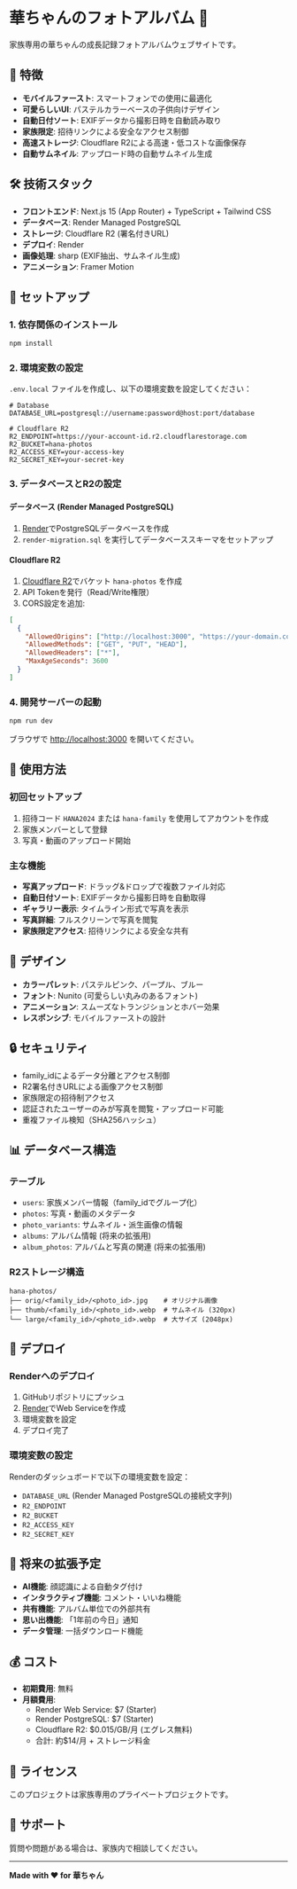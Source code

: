 # 華ちゃんのフォトアルバム 🌸

家族専用の華ちゃんの成長記録フォトアルバムウェブサイトです。

## 🌟 特徴

- **モバイルファースト**: スマートフォンでの使用に最適化
- **可愛らしいUI**: パステルカラーベースの子供向けデザイン
- **自動日付ソート**: EXIFデータから撮影日時を自動読み取り
- **家族限定**: 招待リンクによる安全なアクセス制御
- **高速ストレージ**: Cloudflare R2による高速・低コストな画像保存
- **自動サムネイル**: アップロード時の自動サムネイル生成

## 🛠️ 技術スタック

- **フロントエンド**: Next.js 15 (App Router) + TypeScript + Tailwind CSS
- **データベース**: Render Managed PostgreSQL
- **ストレージ**: Cloudflare R2 (署名付きURL)
- **デプロイ**: Render
- **画像処理**: sharp (EXIF抽出、サムネイル生成)
- **アニメーション**: Framer Motion

## 🚀 セットアップ

### 1. 依存関係のインストール

```bash
npm install
```

### 2. 環境変数の設定

`.env.local` ファイルを作成し、以下の環境変数を設定してください：

```env
# Database
DATABASE_URL=postgresql://username:password@host:port/database

# Cloudflare R2
R2_ENDPOINT=https://your-account-id.r2.cloudflarestorage.com
R2_BUCKET=hana-photos
R2_ACCESS_KEY=your-access-key
R2_SECRET_KEY=your-secret-key
```

### 3. データベースとR2の設定

#### データベース (Render Managed PostgreSQL)
1. [Render](https://render.com)でPostgreSQLデータベースを作成
2. `render-migration.sql` を実行してデータベーススキーマをセットアップ

#### Cloudflare R2
1. [Cloudflare R2](https://dash.cloudflare.com)でバケット `hana-photos` を作成
2. API Tokenを発行（Read/Write権限）
3. CORS設定を追加:
```json
[
  {
    "AllowedOrigins": ["http://localhost:3000", "https://your-domain.com"],
    "AllowedMethods": ["GET", "PUT", "HEAD"],
    "AllowedHeaders": ["*"],
    "MaxAgeSeconds": 3600
  }
]
```

### 4. 開発サーバーの起動

```bash
npm run dev
```

ブラウザで [http://localhost:3000](http://localhost:3000) を開いてください。

## 📱 使用方法

### 初回セットアップ

1. 招待コード `HANA2024` または `hana-family` を使用してアカウントを作成
2. 家族メンバーとして登録
3. 写真・動画のアップロード開始

### 主な機能

- **写真アップロード**: ドラッグ&ドロップで複数ファイル対応
- **自動日付ソート**: EXIFデータから撮影日時を自動取得
- **ギャラリー表示**: タイムライン形式で写真を表示
- **写真詳細**: フルスクリーンで写真を閲覧
- **家族限定アクセス**: 招待リンクによる安全な共有

## 🎨 デザイン

- **カラーパレット**: パステルピンク、パープル、ブルー
- **フォント**: Nunito (可愛らしい丸みのあるフォント)
- **アニメーション**: スムーズなトランジションとホバー効果
- **レスポンシブ**: モバイルファーストの設計

## 🔒 セキュリティ

- family_idによるデータ分離とアクセス制御
- R2署名付きURLによる画像アクセス制御
- 家族限定の招待制アクセス
- 認証されたユーザーのみが写真を閲覧・アップロード可能
- 重複ファイル検知（SHA256ハッシュ）

## 📊 データベース構造

### テーブル

- `users`: 家族メンバー情報（family_idでグループ化）
- `photos`: 写真・動画のメタデータ
- `photo_variants`: サムネイル・派生画像の情報
- `albums`: アルバム情報 (将来の拡張用)
- `album_photos`: アルバムと写真の関連 (将来の拡張用)

### R2ストレージ構造

```
hana-photos/
├── orig/<family_id>/<photo_id>.jpg    # オリジナル画像
├── thumb/<family_id>/<photo_id>.webp  # サムネイル (320px)
└── large/<family_id>/<photo_id>.webp  # 大サイズ (2048px)
```

## 🚀 デプロイ

### Renderへのデプロイ

1. GitHubリポジトリにプッシュ
2. [Render](https://render.com)でWeb Serviceを作成
3. 環境変数を設定
4. デプロイ完了

### 環境変数の設定

Renderのダッシュボードで以下の環境変数を設定：

- `DATABASE_URL` (Render Managed PostgreSQLの接続文字列)
- `R2_ENDPOINT`
- `R2_BUCKET`
- `R2_ACCESS_KEY`
- `R2_SECRET_KEY`

## 🔮 将来の拡張予定

- **AI機能**: 顔認識による自動タグ付け
- **インタラクティブ機能**: コメント・いいね機能
- **共有機能**: アルバム単位での外部共有
- **思い出機能**: 「1年前の今日」通知
- **データ管理**: 一括ダウンロード機能

## 💰 コスト

- **初期費用**: 無料
- **月額費用**: 
  - Render Web Service: $7 (Starter)
  - Render PostgreSQL: $7 (Starter)
  - Cloudflare R2: $0.015/GB/月 (エグレス無料)
  - 合計: 約$14/月 + ストレージ料金

## 📝 ライセンス

このプロジェクトは家族専用のプライベートプロジェクトです。

## 🤝 サポート

質問や問題がある場合は、家族内で相談してください。

---

**Made with ❤️ for 華ちゃん**